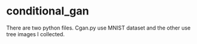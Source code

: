 # conditional_gan
There are two python files. Cgan.py use MNIST dataset and the other use tree images I collected.

